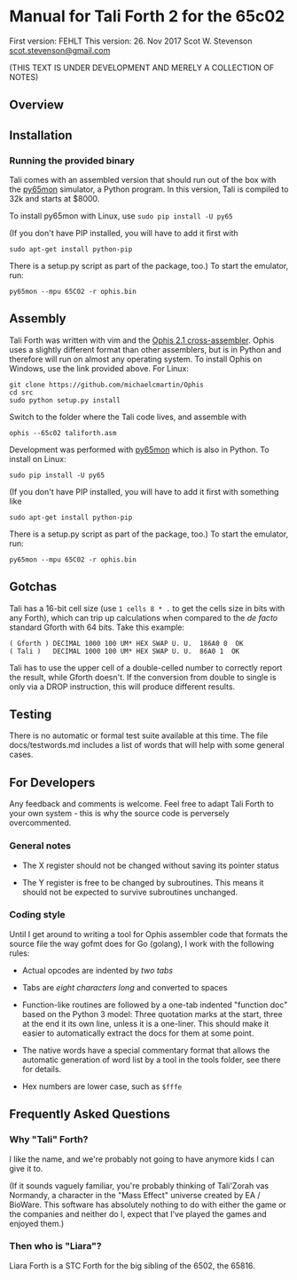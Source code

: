 # Manual for Tali Forth 2 for the 65c02 
First version: FEHLT
This version: 26. Nov 2017
Scot W. Stevenson <scot.stevenson@gmail.com> 

(THIS TEXT IS UNDER DEVELOPMENT AND MERELY A COLLECTION OF NOTES)

## Overview


## Installation


### Running the provided binary

Tali comes with an assembled version that should run out of the box with the
[py65mon](https://github.com/mnaberez/py65) simulator, a Python program. In this
version, Tali is compiled to 32k and starts at $8000. 

To install py65mon with Linux, use `sudo pip install -U py65`

(If you don't have PIP installed, you will have to add it first with
```
sudo apt-get install python-pip
```
There is a setup.py script as part of the package, too.) To start the emulator,
run:
```
py65mon --mpu 65C02 -r ophis.bin
```

## Assembly

Tali Forth was written with vim and the [Ophis 2.1
cross-assembler](http://michaelcmartin.github.io/Ophis/). Ophis uses a slightly
different format than other assemblers, but is in Python and therefore will run
on almost any operating system. To install Ophis on Windows, use the link
provided above. For Linux:

```
git clone https://github.com/michaelcmartin/Ophis
cd src
sudo python setup.py install
```

Switch to the folder where the Tali code lives, and assemble with

```
ophis --65c02 taliforth.asm
```

Development was performed with [py65mon](https://github.com/mnaberez/py65) which
is also in Python. To install on Linux:

```
sudo pip install -U py65
```

(If you don't have PIP installed, you will have to add it first with something like

```
sudo apt-get install python-pip
```

There is a setup.py script as part of the package, too.) To start the emulator, run:

```
py65mon --mpu 65C02 -r ophis.bin
```


## Gotchas

Tali has a 16-bit cell size (use `1 cells 8 * .` to get the cells size in bits
with any Forth), which can trip up calculations when compared to the _de facto_
standard Gforth with 64 bits. Take this example:
```
( Gforth ) DECIMAL 1000 100 UM* HEX SWAP U. U.  186A0 0  OK
( Tali )   DECIMAL 1000 100 UM* HEX SWAP U. U.  86A0 1  OK
```
Tali has to use the upper cell of a double-celled number to correctly report the
result, while Gforth doesn't. If the conversion from double to single is only
via a DROP instruction, this will produce different results.


## Testing

There is no automatic or formal test suite available at this time. The file
docs/testwords.md includes a list of words that will help with some general
cases.


## For Developers 

Any feedback and comments is welcome. Feel free to adapt Tali Forth to your own
system - this is why the source code is perversely overcommented. 


### General notes

- The X register should not be changed without saving its pointer status

- The Y register is free to be changed by subroutines. This means it should not
  be expected to survive subroutines unchanged.


### Coding style

Until I get around to writing a tool for Ophis assembler code that formats the
source file the way gofmt does for Go (golang), I work with the following rules:

- Actual opcodes are indented by *two tabs*

- Tabs are *eight characters long* and converted to spaces

- Function-like routines are followed by a one-tab indented "function doc"
based on the Python 3 model: Three quotation marks at the start, three at the
end it its own line, unless it is a one-liner. This should make it easier to
automatically extract the docs for them at some point.

- The native words have a special commentary format that allows the automatic
generation of word list by a tool in the tools folder, see there for details.

- Hex numbers are lower case, such as `$fffe`


## Frequently Asked Questions

### Why "Tali" Forth?

I like the name, and we're probably not going to have anymore kids I can give it
to.

(If it sounds vaguely familiar, you're probably thinking of Tali'Zorah vas
Normandy, a character in the "Mass Effect" universe created by EA / BioWare.
This software has absolutely nothing to do with either the game or the companies
and neither do I, expect that I've played the games and enjoyed them.)


### Then who is "Liara"?

Liara Forth is a STC Forth for the big sibling of the 6502, the 65816. 

